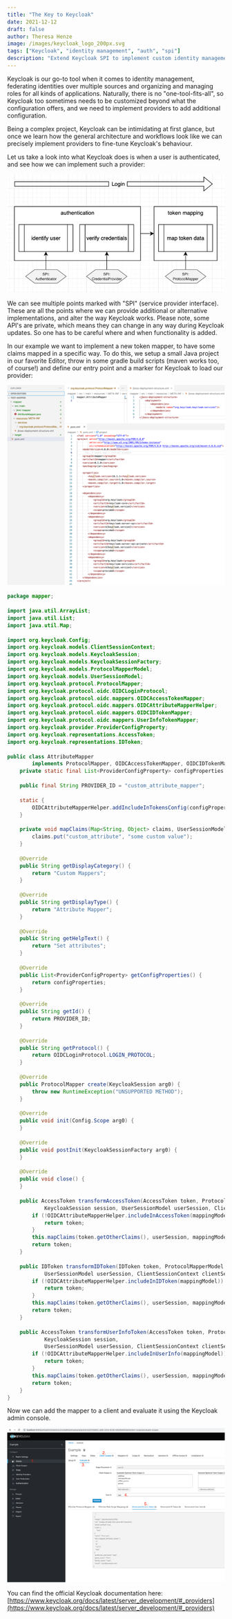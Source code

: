 ```yaml
---
title: "The Key to Keycloak"
date: 2021-12-12
draft: false
author: Theresa Henze
image: /images/keycloak_logo_200px.svg
tags: ["Keycloak", "identity management", "auth", "spi"]
description: "Extend Keycloak SPI to implement custom identity management behaviour"
---
```


Keycloak is our go-to tool when it comes to identity management, federating identities over multiple sources and organizing and managing roles for all kinds of applications.
Naturally, there is no "one-tool-fits-all", so Keycloak too sometimes needs to be customized beyond what the configuration offers, and we need to implement providers to add additional configuration.

<!--more-->

Being a complex project, Keycloak can be intimidating at first glance, but once we learn how the general architecture and workflows look like we can precisely implement providers to fine-tune Keycloak's behaviour.

Let us take a look into what Keycloak does is when a user is authenticated, and see how we can implement such a provider:

![Keycloak Auth](/images/keycloak-auth.png)

We can see multiple points marked with "SPI" (service provider interface). These are all the points where we can provide additional or alternative implementations, and alter the way Keycloak works.
Please note, some API's are private, which means they can change in any way during Keycloak updates. So one has to be careful where and when functionality is added.

In our example we want to implement a new token mapper, to have some claims mapped in a specific way.
To do this, we setup a small Java project in our favorite Editor, throw in some gradle build scripts (maven works too, of course!) and define our entry point and a marker for Keycloak to load our provider:

![Keycloak Code](/images/keycloak-code.png)

```java
package mapper;

import java.util.ArrayList;
import java.util.List;
import java.util.Map;

import org.keycloak.Config;
import org.keycloak.models.ClientSessionContext;
import org.keycloak.models.KeycloakSession;
import org.keycloak.models.KeycloakSessionFactory;
import org.keycloak.models.ProtocolMapperModel;
import org.keycloak.models.UserSessionModel;
import org.keycloak.protocol.ProtocolMapper;
import org.keycloak.protocol.oidc.OIDCLoginProtocol;
import org.keycloak.protocol.oidc.mappers.OIDCAccessTokenMapper;
import org.keycloak.protocol.oidc.mappers.OIDCAttributeMapperHelper;
import org.keycloak.protocol.oidc.mappers.OIDCIDTokenMapper;
import org.keycloak.protocol.oidc.mappers.UserInfoTokenMapper;
import org.keycloak.provider.ProviderConfigProperty;
import org.keycloak.representations.AccessToken;
import org.keycloak.representations.IDToken;

public class AttributeMapper
        implements ProtocolMapper, OIDCAccessTokenMapper, OIDCIDTokenMapper, UserInfoTokenMapper {
    private static final List<ProviderConfigProperty> configProperties = new ArrayList<>();

    public final String PROVIDER_ID = "custom_attribute_mapper";

    static {
        OIDCAttributeMapperHelper.addIncludeInTokensConfig(configProperties, AttributeMapper.class);
    }

    private void mapClaims(Map<String, Object> claims, UserSessionModel userSession, Map<String, String> config) {
        claims.put("custom_attribute", "some custom value");
    }

    @Override
    public String getDisplayCategory() {
        return "Custom Mappers";
    }

    @Override
    public String getDisplayType() {
        return "Attribute Mapper";
    }

    @Override
    public String getHelpText() {
        return "Set attributes";
    }

    @Override
    public List<ProviderConfigProperty> getConfigProperties() {
        return configProperties;
    }

    @Override
    public String getId() {
        return PROVIDER_ID;
    }

    @Override
    public String getProtocol() {
        return OIDCLoginProtocol.LOGIN_PROTOCOL;
    }

    @Override
    public ProtocolMapper create(KeycloakSession arg0) {
        throw new RuntimeException("UNSUPPORTED METHOD");
    }

    @Override
    public void init(Config.Scope arg0) {
    }

    @Override
    public void postInit(KeycloakSessionFactory arg0) {
    }

    @Override
    public void close() {
    }

    public AccessToken transformAccessToken(AccessToken token, ProtocolMapperModel mappingModel,
            KeycloakSession session, UserSessionModel userSession, ClientSessionContext clientSessionCtx) {
        if (!OIDCAttributeMapperHelper.includeInAccessToken(mappingModel)) {
            return token;
        }
        this.mapClaims(token.getOtherClaims(), userSession, mappingModel.getConfig());
        return token;
    }

    public IDToken transformIDToken(IDToken token, ProtocolMapperModel mappingModel, KeycloakSession session,
            UserSessionModel userSession, ClientSessionContext clientSessionCtx) {
        if (!OIDCAttributeMapperHelper.includeInIDToken(mappingModel)) {
            return token;
        }
        this.mapClaims(token.getOtherClaims(), userSession, mappingModel.getConfig());
        return token;
    }

    public AccessToken transformUserInfoToken(AccessToken token, ProtocolMapperModel mappingModel,
            KeycloakSession session,
            UserSessionModel userSession, ClientSessionContext clientSessionCtx) {
        if (!OIDCAttributeMapperHelper.includeInUserInfo(mappingModel)) {
            return token;
        }
        this.mapClaims(token.getOtherClaims(), userSession, mappingModel.getConfig());
        return token;
    }
}
```

Now we can add the mapper to a client and evaluate it using the Keycloak admin console.

![Keycloak Mapper](/images/keycloak-mapper.png)

You can find the official Keycloak documentation here: [https://www.keycloak.org/docs/latest/server_development/#_providers](https://www.keycloak.org/docs/latest/server_development/#_providers)
